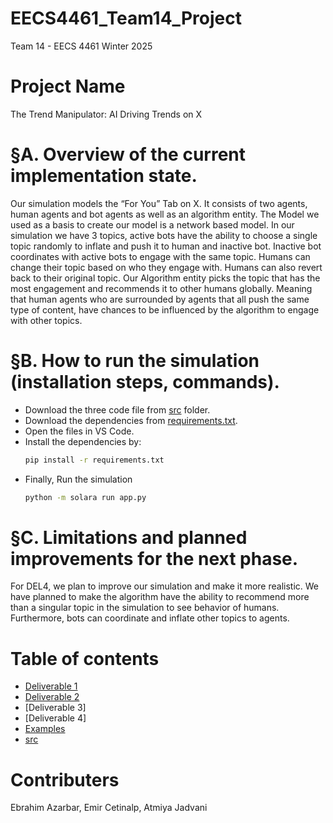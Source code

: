 # EECS4461_Team14_Project
Team 14 - EECS 4461 Winter 2025

# Project Name
The Trend Manipulator: AI Driving Trends on X

# §A. Overview of the current implementation state.
Our simulation models the “For You” Tab on X. It consists of two agents, human agents and bot agents as well as an algorithm entity. The Model we used as a basis to create our model is a network based model. In our simulation we have 3 topics, active bots have the ability to choose a single topic randomly to inflate and push it to human and inactive bot. Inactive bot coordinates with active bots to engage with the same topic. Humans can change their topic based on who they engage with. Humans can also revert back to their original topic. Our Algorithm entity picks the topic that has the most engagement and recommends it to other humans globally. Meaning that human agents who are surrounded by agents that all push the same type of content, have chances to be influenced by the algorithm to engage with other topics.

# §B. How to run the simulation (installation steps, commands).
- Download the three code file from [src](src) folder.
- Download the dependencies from [requirements.txt](requirements.txt).
- Open the files in VS Code.
- Install the dependencies by:
  ```sh
  pip install -r requirements.txt
- Finally, Run the simulation
  ```sh
  python -m solara run app.py

# §C. Limitations and planned improvements for the next phase.
For DEL4, we plan to improve our simulation and make it more realistic. We have planned to make the algorithm have the ability to recommend more than a singular topic in the simulation to see behavior of humans. Furthermore, bots can coordinate and inflate other topics to agents.

# Table of contents
- [Deliverable 1](Docs/Deliverable1/)
- [Deliverable 2](Docs/Deliverable2/DEL2B_Proposal/)
- [Deliverable 3]
- [Deliverable 4]
- [Examples](Examples/)
- [src](src/)

# Contributers
Ebrahim Azarbar, Emir Cetinalp, Atmiya Jadvani

